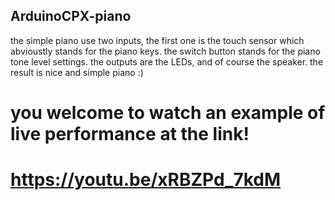 ## ArduinoCPX-piano

the simple piano use two inputs, the first one is the touch sensor which abvioustly stands for the piano keys.
the switch button stands for the piano tone level settings.
the outputs are the LEDs, and of course the speaker.
the result is nice and simple piano :)
# you welcome to watch an example of live performance at the link!
# https://youtu.be/xRBZPd_7kdM 